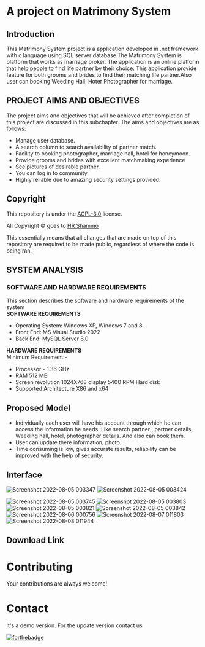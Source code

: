 # A project on Matrimony System
## Introduction
This Matrimony System project is a application developed in .net framework with c language
using SQL server database.The Matrimony System is platform that works as marriage broker.
The application is an online platform that help people to find life partner by their choice. This
application provide feature for both grooms and brides to find their matching life partner.Also
user can booking Weeding Hall, Hoter Photographer for marriage.

##  PROJECT AIMS AND OBJECTIVES
The project aims and objectives that will be achieved after completion of this project are
discussed in this subchapter. The aims and objectives are as follows:
* Manage user database.
* A search column to search availability of partner match.
* Facility to booking photographer, marriage hall, hotel for honeymoon.
* Provide grooms and brides with excellent matchmaking experience
* See pictures of desirable partner.
* You can log in to community.
* Highly reliable due to amazing security settings provided.




## Copyright
This repository is under the [AGPL-3.0](LICENSE) license.

All Copyright © goes to [HR Shammo](https://github.com/hrshammo/) 

This essentially means that all changes that are made on top of this repository are required to be made public, regardless of where the code is being ran.

## SYSTEM ANALYSIS
### SOFTWARE AND HARDWARE REQUIREMENTS
This section describes the software and hardware requirements of the system  <br>
 **SOFTWARE REQUIREMENTS** 
* Operating System: Windows XP, Windows 7 and 8.
* Front End: MS Visual Studio 2022
* Back End: MySQL Server 8.0

**HARDWARE REQUIREMENTS**  <br>
Minimum Requirement:-
* Processor - 1.36 GHz
* RAM 512 MB
* Screen revolution 1024X768 display 5400 RPM Hard disk
* Supported Architecture X86 and x64

## Proposed Model
* Individually each user will have his account through which he can access the information
he needs. Like search partner , partner details, Weeding hall, hotel, photographer details.
And also can book them.
* User can update there information, photo.
* Time consuming is low, gives accurate results, reliability can be improved with the help
of security.

## Interface
![Screenshot 2022-08-05 003347](https://user-images.githubusercontent.com/76872754/182926797-d82be6d1-286a-4f8f-b467-c9524352325d.jpg)
![Screenshot 2022-08-05 003424](https://user-images.githubusercontent.com/76872754/182927404-9be57eb5-1a26-45a9-a36b-2fb796543bb5.jpg)

![Screenshot 2022-08-05 003745](https://user-images.githubusercontent.com/76872754/182928519-ea8b8091-3d9e-476b-971a-c98795950e91.jpg)
![Screenshot 2022-08-05 003803](https://user-images.githubusercontent.com/76872754/182928580-d3e01ea9-cfcf-418f-84aa-a1c5cf009ecc.jpg)
![Screenshot 2022-08-05 003821](https://user-images.githubusercontent.com/76872754/182928589-2d6ca8ff-8541-4ff0-b81d-038251c8f45d.jpg)
![Screenshot 2022-08-05 003842](https://user-images.githubusercontent.com/76872754/182928604-3886b930-2b30-4a65-8cf0-cdcdd809bf50.jpg)
![Screenshot 2022-08-06 000756](https://user-images.githubusercontent.com/76872754/183135493-cc34a30e-fd1e-49f6-b5b2-7378b912f810.jpg)
![Screenshot 2022-08-07 011803](https://user-images.githubusercontent.com/76872754/183263182-504080b7-a47a-4ed3-814c-c91b044ca356.jpg)
![Screenshot 2022-08-08 011944](https://user-images.githubusercontent.com/76872754/183307497-c3654c6e-a2e4-4782-9487-9d63659ac7b8.jpg)




## Download Link
# Contributing
Your contributions are always welcome!
# Contact
It's a demo version. For the update version contact us   

[![forthebadge](https://img.shields.io/badge/Gmail-D14836?style=for-the-badge&logo=gmail&logoColor=white)](https://mail.google.com/mail/?view=cm&fs=1&to=hrshammo@gmail.com)
